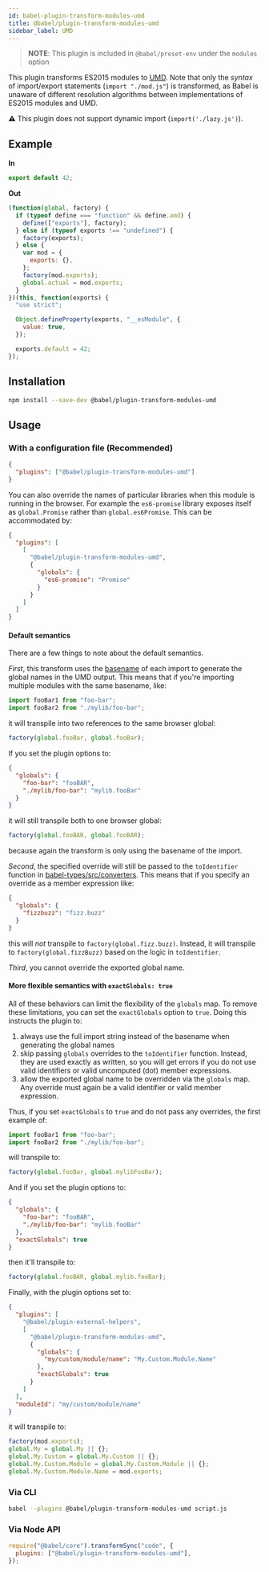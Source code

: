 ```yaml
---
id: babel-plugin-transform-modules-umd
title: @babel/plugin-transform-modules-umd
sidebar_label: UMD
---
```


> **NOTE**: This plugin is included in `@babel/preset-env` under the `modules` option

This plugin transforms ES2015 modules to [UMD](https://github.com/umdjs/umd). Note that only the _syntax_ of import/export statements (`import "./mod.js"`) is transformed, as Babel is unaware of different resolution algorithms between implementations of ES2015 modules and UMD.

⚠️ This plugin does not support dynamic import (`import('./lazy.js')`).

## Example

**In**

```javascript
export default 42;
```

**Out**

```javascript
(function(global, factory) {
  if (typeof define === "function" && define.amd) {
    define(["exports"], factory);
  } else if (typeof exports !== "undefined") {
    factory(exports);
  } else {
    var mod = {
      exports: {},
    };
    factory(mod.exports);
    global.actual = mod.exports;
  }
})(this, function(exports) {
  "use strict";

  Object.defineProperty(exports, "__esModule", {
    value: true,
  });

  exports.default = 42;
});
```

## Installation

```sh
npm install --save-dev @babel/plugin-transform-modules-umd
```

## Usage

### With a configuration file (Recommended)

```json
{
  "plugins": ["@babel/plugin-transform-modules-umd"]
}
```

You can also override the names of particular libraries when this module is
running in the browser. For example the `es6-promise` library exposes itself
as `global.Promise` rather than `global.es6Promise`. This can be accommodated by:

```json
{
  "plugins": [
    [
      "@babel/plugin-transform-modules-umd",
      {
        "globals": {
          "es6-promise": "Promise"
        }
      }
    ]
  ]
}
```

#### Default semantics

There are a few things to note about the default semantics.

_First_, this transform uses the
[basename](https://en.wikipedia.org/wiki/Basename) of each import to generate
the global names in the UMD output. This means that if you're importing
multiple modules with the same basename, like:

```js
import fooBar1 from "foo-bar";
import fooBar2 from "./mylib/foo-bar";
```

it will transpile into two references to the same browser global:

```js
factory(global.fooBar, global.fooBar);
```

If you set the plugin options to:

```json
{
  "globals": {
    "foo-bar": "fooBAR",
    "./mylib/foo-bar": "mylib.fooBar"
  }
}
```

it will still transpile both to one browser global:

```js
factory(global.fooBAR, global.fooBAR);
```

because again the transform is only using the basename of the import.

_Second_, the specified override will still be passed to the `toIdentifier`
function in [babel-types/src/converters](https://github.com/babel/babel/blob/main/packages/babel-types/src/converters).
This means that if you specify an override as a member expression like:

```json
{
  "globals": {
    "fizzbuzz": "fizz.buzz"
  }
}
```

this will _not_ transpile to `factory(global.fizz.buzz)`. Instead, it will
transpile to `factory(global.fizzBuzz)` based on the logic in `toIdentifier`.

_Third_, you cannot override the exported global name.

#### More flexible semantics with `exactGlobals: true`

All of these behaviors can limit the flexibility of the `globals` map. To
remove these limitations, you can set the `exactGlobals` option to `true`.
Doing this instructs the plugin to:

1. always use the full import string instead of the basename when generating
   the global names
2. skip passing `globals` overrides to the `toIdentifier` function. Instead,
   they are used exactly as written, so you will get errors if you do not use
   valid identifiers or valid uncomputed (dot) member expressions.
3. allow the exported global name to be overridden via the `globals` map. Any
   override must again be a valid identifier or valid member expression.

Thus, if you set `exactGlobals` to `true` and do not pass any overrides, the
first example of:

```js
import fooBar1 from "foo-bar";
import fooBar2 from "./mylib/foo-bar";
```

will transpile to:

```js
factory(global.fooBar, global.mylibFooBar);
```

And if you set the plugin options to:

```json
{
  "globals": {
    "foo-bar": "fooBAR",
    "./mylib/foo-bar": "mylib.fooBar"
  },
  "exactGlobals": true
}
```

then it'll transpile to:

```js
factory(global.fooBAR, global.mylib.fooBar);
```

Finally, with the plugin options set to:

```json
{
  "plugins": [
    "@babel/plugin-external-helpers",
    [
      "@babel/plugin-transform-modules-umd",
      {
        "globals": {
          "my/custom/module/name": "My.Custom.Module.Name"
        },
        "exactGlobals": true
      }
    ]
  ],
  "moduleId": "my/custom/module/name"
}
```

it will transpile to:

```js
factory(mod.exports);
global.My = global.My || {};
global.My.Custom = global.My.Custom || {};
global.My.Custom.Module = global.My.Custom.Module || {};
global.My.Custom.Module.Name = mod.exports;
```

### Via CLI

```sh
babel --plugins @babel/plugin-transform-modules-umd script.js
```

### Via Node API

```javascript
require("@babel/core").transformSync("code", {
  plugins: ["@babel/plugin-transform-modules-umd"],
});
```
